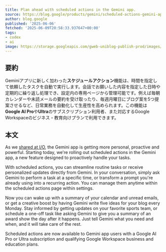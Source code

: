 ```yaml
---
title: Plan ahead with scheduled actions in the Gemini app.
source: https://blog.google/products/gemini/scheduled-actions-gemini-app/
author: blog.google
published: '2025-06-06'
fetched: '2025-06-09T20:58:33.937647+00:00'
tags:
- codex
- ai
image: https://storage.googleapis.com/gweb-uniblog-publish-prod/images/Gemini_SS.max-1440x810.png
---
```


## 要約

Geminiアプリに新しく加わった**スケジュールアクション**機能は、時間を指定して依頼したタスクを自動で実行します。会話でお願いした内容を指定した日時や定期的に繰り返し処理でき、設定内の専用ページから管理可能です。例えば毎朝カレンダーや未読メールの要約を受け取ったり、毎週月曜日にブログ案を5つ提案させるなど、日常業務を自動化して生産性を高められます。この機能は**Google AI Pro**や**Ultra**のサブスクリプション利用者、また対応するGoogle Workspaceのビジネス・教育向けプランで利用できます。

## 本文

As we [shared at I/O](https://blog.google/products/gemini/gemini-app-updates-io-2025/#gemini-live), the Gemini app is getting more personal, proactive and powerful. Starting today, we're rolling out scheduled actions in the Gemini app, a new feature designed to proactively handle your tasks.

With scheduled actions, you can streamline routine tasks or receive personalized updates directly from Gemini. In your conversation, simply ask Gemini to perform a task at a specific time, or transform a prompt you're already using into a recurring action. You can manage them anytime within the scheduled actions page within settings.

Now you can wake up with a summary of your calendar and unread emails, or get a creative boost by having Gemini write five ideas for your blog every Monday. Stay informed by getting updates on your favorite sports team, or schedule a one-off task like asking Gemini to give you a summary of an award show the day after it happens. Just tell Gemini what you need and when, and it will take care of the rest.

Scheduled actions are now available to Gemini app users with a Google AI Pro or Ultra subscription and qualifying Google Workspace business and education plans.
